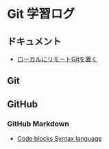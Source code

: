 # Git 学習ログ

## ドキュメント

- [ローカルにリモートGitを置く](doc/local-remote-git.md)


## Git


## GitHub
### GitHub Markdown

- [Code blocks Syntax language](https://github.com/github/linguist/blob/master/lib/linguist/languages.yml)
